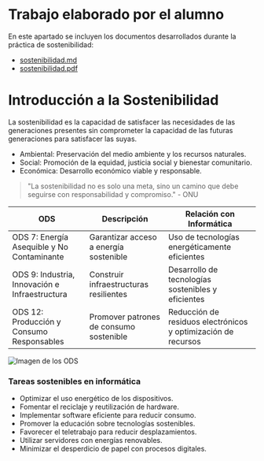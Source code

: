 # Trabajo elaborado por el alumno

En este apartado se incluyen los documentos desarrollados durante la práctica de sostenibilidad:

- [sostenibilidad.md](./sostenibilidad.md)
- [sostenibilidad.pdf](./sostenibilidad.pdf)

# Introducción a la Sostenibilidad
La sostenibilidad es la capacidad de satisfacer las necesidades de las generaciones presentes sin comprometer la capacidad de las futuras generaciones para satisfacer las suyas.
- Ambiental: Preservación del medio ambiente y los recursos naturales.
- Social: Promoción de la equidad, justicia social y bienestar comunitario.
- Económica: Desarrollo económico viable y responsable.
> "La sostenibilidad no es solo una meta, sino un camino que debe seguirse con responsabilidad y compromiso." - ONU

| ODS| Descripción | Relación con Informática |
|-----|-----|-----|
| ODS 7: Energía Asequible y No Contaminante | Garantizar acceso a energía sostenible | Uso de tecnologías energéticamente eficientes |
| ODS 9: Industria, Innovación e Infraestructura | Construir infraestructuras resilientes | Desarrollo de tecnologías sostenibles y eficientes |
| ODS 12: Producción y Consumo Responsables | Promover patrones de consumo sostenible | Reducción de residuos electrónicos y optimización de recursos |

![Imagen de los ODS](https://www.ekomodo.eus/blog/wp-content/uploads/2020/02/ODS-Objetivos-Desarrollo-Sostenible-Ekomodo-e1582029087666-1024x607.jpg)

### Tareas sostenibles en informática

- Optimizar el uso energético de los dispositivos.
- Fomentar el reciclaje y reutilización de hardware.
- Implementar software eficiente para reducir consumo.
- Promover la educación sobre tecnologías sostenibles.
- Favorecer el teletrabajo para reducir desplazamientos.
- Utilizar servidores con energías renovables.
- Minimizar el desperdicio de papel con procesos digitales.
